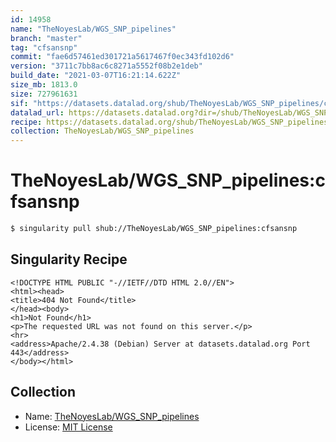 ```yaml
---
id: 14958
name: "TheNoyesLab/WGS_SNP_pipelines"
branch: "master"
tag: "cfsansnp"
commit: "fae6d57461ed301721a5617467f0ec343fd102d6"
version: "3711c7bb8ac6c8271a5552f08b2e1deb"
build_date: "2021-03-07T16:21:14.622Z"
size_mb: 1813.0
size: 727961631
sif: "https://datasets.datalad.org/shub/TheNoyesLab/WGS_SNP_pipelines/cfsansnp/2021-03-07-fae6d574-3711c7bb/3711c7bb8ac6c8271a5552f08b2e1deb.sif"
datalad_url: https://datasets.datalad.org?dir=/shub/TheNoyesLab/WGS_SNP_pipelines/cfsansnp/2021-03-07-fae6d574-3711c7bb/
recipe: https://datasets.datalad.org/shub/TheNoyesLab/WGS_SNP_pipelines/cfsansnp/2021-03-07-fae6d574-3711c7bb/Singularity
collection: TheNoyesLab/WGS_SNP_pipelines
---
```


# TheNoyesLab/WGS_SNP_pipelines:cfsansnp

```bash
$ singularity pull shub://TheNoyesLab/WGS_SNP_pipelines:cfsansnp
```

## Singularity Recipe

```singularity
<!DOCTYPE HTML PUBLIC "-//IETF//DTD HTML 2.0//EN">
<html><head>
<title>404 Not Found</title>
</head><body>
<h1>Not Found</h1>
<p>The requested URL was not found on this server.</p>
<hr>
<address>Apache/2.4.38 (Debian) Server at datasets.datalad.org Port 443</address>
</body></html>
```

## Collection

 - Name: [TheNoyesLab/WGS_SNP_pipelines](https://github.com/TheNoyesLab/WGS_SNP_pipelines)
 - License: [MIT License](https://api.github.com/licenses/mit)

